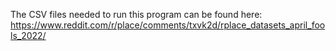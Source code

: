 The CSV files needed to run this program can be found here: https://www.reddit.com/r/place/comments/txvk2d/rplace_datasets_april_fools_2022/
